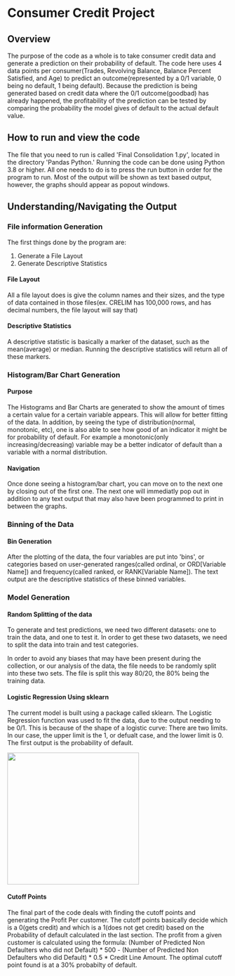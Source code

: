 # Consumer Credit Project
## Overview
The purpose of the code as a whole is to take consumer credit data and generate a prediction on their probability of default. The code here uses 4 data points per consumer(Trades, Revolving Balance, Balance Percent Satisfied, and Age) to predict an outcome(represented by a 0/1 variable, 0 being no default, 1 being default). Because the prediction is being generated based on credit data where the 0/1 outcome(goodbad) has already happened, the profitability of the prediction can be tested by comparing the probability the model gives of default to the actual default value.
## How to run and view the code
The file that you need to run is called 'Final Consolidation 1.py', located in the directory 'Pandas Python.' Running the code can be done using Python 3.8 or higher. All one needs to do is to press the run button in order for the program to run. Most of the output will be shown as text based output, however, the graphs should appear as popout windows.
## Understanding/Navigating the Output
### File information Generation
The first things done by the program are:
1. Generate a File Layout
2. Generate Descriptive Statistics

#### File Layout
All a file layout does is give the column names and their sizes, and the type of data contained in those files(ex. CRELIM has 100,000 rows, and has decimal numbers, the file layout will say that)

#### Descriptive Statistics
A descriptive statistic is basically a marker of the dataset, such as the mean(average) or median. Running the descriptive statistics will return all of these markers.

### Histogram/Bar Chart Generation
#### Purpose
The Histograms and Bar Charts are generated to show the amount of times a certain value for a certain variable appears. This will allow for better fitting of the data. In addition, by seeing the type of distribution(normal, monotonic, etc), one is also able to see how good of an indicator it might be for probability of default. For example a monotonic(only increasing/decreasing) variable may be a better indicator of default than a variable with a normal distribution.
#### Navigation
Once done seeing a histogram/bar chart, you can move on to the next one by closing out of the first one. The next one will immediatly pop out in addition to any text output that may also have been programmed to print in between the graphs.

### Binning of the Data
#### Bin Generation
After the plotting of the data, the four variables are put into 'bins', or categories based on user-generated ranges(called ordinal, or ORD[Variable Name]) and frequency(called ranked, or RANK[Variable Name]). The text output are the descriptive statistics of these binned variables.

### Model Generation
#### Random Splitting of the data
To generate and test predictions, we need two different datasets: one to train the data, and one to test it. In order to get these two datasets, we need to split the data into train and test categories.

In order to avoid any biases that may have been present during the collection, or our analysis of the data, the file needs to be randomly split into these two sets. The file is split this way 80/20, the 80% being the training data.

#### Logistic Regression Using sklearn
The current model is built using a package called sklearn. The Logistic Regression function was used to fit the data, due to the output needing to be 0/1. This is because of the shape of a logistic curve: There are two limits. In our case, the upper limit is the 1, or defualt case, and the lower limit is 0. The first output is the probability of default.

<img src="https://user-images.githubusercontent.com/55110959/123127808-9cce4700-d418-11eb-9aeb-ce4e5662151c.png" width=300></img>

#### Cutoff Points
The final part of the code deals with finding the cutoff points and generating the Profit Per customer. The cutoff points basically decide which is a 0(gets credit) and which is a 1(does not get credit) based on the Probability of default calculated in the last section. The profit from a given customer is calculated using the formula: (Number of Predicted Non Defaulters who did not Default) * 500 - (Number of Predicted Non Defaulters who did Default) *  0.5 * Credit Line Amount. The optimal cutoff point found is at a 30% probabilty of default.

